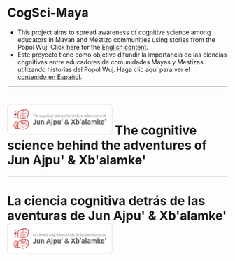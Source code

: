 # CogSci-Maya
- This project aims to spread awareness of cognitive science among educators in Mayan and Mestizo communities using stories from the Popol Wuj. Click here for the [English content](#the-cognitive-science-behind-the-adventures-of-jun-ajpu--xbalamke). 
- Este proyecto tiene como objetivo difundir la importancia de las ciencias cognitivas entre educadores de comunidades Mayas y Mestizas utilizando historias del Popol Wuj. Haga clic aquí para ver el [contenido en Español](#la-ciencia-cognitiva-detr%C3%A1s-de-las-aventuras-de-jun-ajpu--xbalamke).
  
___

# <img src="./img/csm_logo_en.png" width=auto height="70"> The cognitive science behind the adventures of Jun Ajpu' & Xb'alamke' 

___

# La ciencia cognitiva detrás de las aventuras de Jun Ajpu' & Xb'alamke' <img src="./img/csm_logo_es.png" width=auto height="70">
